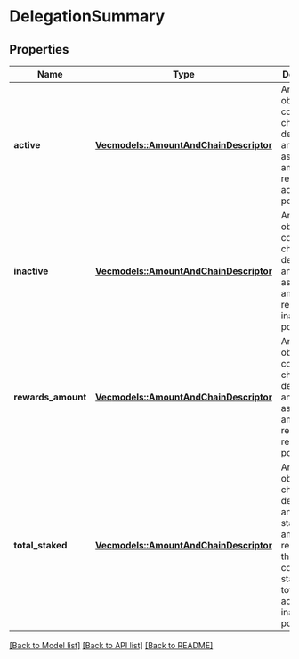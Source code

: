 # DelegationSummary

## Properties

Name | Type | Description | Notes
------------ | ------------- | ------------- | -------------
**active** | [**Vec<models::AmountAndChainDescriptor>**](AmountAndChainDescriptor.md) | An array of objects containing chain descriptors and associated amounts, representing active positions. | 
**inactive** | [**Vec<models::AmountAndChainDescriptor>**](AmountAndChainDescriptor.md) | An array of objects containing chain descriptors and associated amounts, representing inactive positions. | 
**rewards_amount** | [**Vec<models::AmountAndChainDescriptor>**](AmountAndChainDescriptor.md) | An array of objects containing chain descriptors and associated amounts, representing rewards positions. | 
**total_staked** | [**Vec<models::AmountAndChainDescriptor>**](AmountAndChainDescriptor.md) | An array of objects with chain descriptors and total staked amounts, representing the combined staked totals of active and inactive positions. | 

[[Back to Model list]](../README.md#documentation-for-models) [[Back to API list]](../README.md#documentation-for-api-endpoints) [[Back to README]](../README.md)


